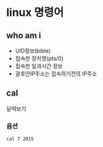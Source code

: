 # linux 명령어

## who am i
* UID정보(bible)
* 접속한 장치명(pts/0)
* 접속한 일과시간 정보
* 괄호안IP주소는 접속하기전의 IP주소

## cal
달력보기
### 옵션
```
cal 7 2015
```

